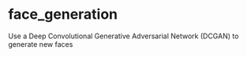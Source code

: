 # face_generation
Use a Deep Convolutional Generative Adversarial Network (DCGAN) to generate new faces
